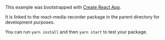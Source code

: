 This example was bootstrapped with [Create React App](https://github.com/facebook/create-react-app).

It is linked to the react-media-recorder package in the parent directory for development purposes.

You can run `yarn install` and then `yarn start` to test your package.
